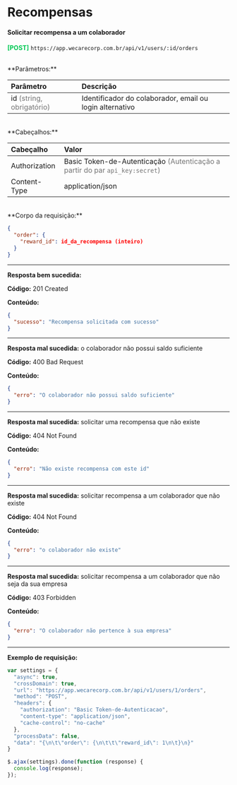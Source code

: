 # Recompensas

#### Solicitar recompensa a um colaborador

<span style="color: #00C853">**[POST]**</span> ```https://app.wecarecorp.com.br/api/v1/users/:id/orders```

<br>
**Parâmetros:**

|Parâmetro|Descrição|
|:--------|:--------|
|id <span style="color: rgba(0, 0, 0, 0.54)">(string, obrigatório)</span>|Identificador do colaborador, email ou login alternativo|

<br>
**Cabeçalhos:**

|Cabeçalho|Valor|
|:--------|:--------|
|Authorization|Basic Token-de-Autenticação <span style="color: rgba(0, 0, 0, 0.54)">(Autenticação a partir do par `api_key:secret`)</span>|
|Content-Type|application/json|

<br>
**Corpo da requisição:**

```json
{
  "order": {
    "reward_id": id_da_recompensa (inteiro)
  }
}
```

---

**Resposta bem sucedida:**

**Código:** 201 Created

**Conteúdo:**

```json
{
  "sucesso": "Recompensa solicitada com sucesso"
}
```

---

**Resposta mal sucedida:** o colaborador não possui saldo suficiente

**Código:** 400 Bad Request

**Conteúdo:**

```json
{
  "erro": "O colaborador não possui saldo suficiente"
}
```

---

**Resposta mal sucedida:** solicitar uma recompensa que não existe

**Código:** 404 Not Found

**Conteúdo:**

```json
{
  "erro": "Não existe recompensa com este id"
}
```

---

**Resposta mal sucedida:** solicitar recompensa a um colaborador que não existe

**Código:** 404 Not Found

**Conteúdo:**

```json
{
  "erro": "o colaborador não existe"
}
```

---

**Resposta mal sucedida:** solicitar recompensa a um colaborador que não seja da sua empresa

**Código:** 403 Forbidden

**Conteúdo:**

```json
{
  "erro": "O colaborador não pertence à sua empresa"
}
```

---

**Exemplo de requisição:**

```javascript
var settings = {
  "async": true,
  "crossDomain": true,
  "url": "https://app.wecarecorp.com.br/api/v1/users/1/orders",
  "method": "POST",
  "headers": {
    "authorization": "Basic Token-de-Autenticacao",
    "content-type": "application/json",
    "cache-control": "no-cache"
  },
  "processData": false,
  "data": "{\n\t\"order\": {\n\t\t\"reward_id\": 1\n\t}\n}"
}

$.ajax(settings).done(function (response) {
  console.log(response);
});
```
